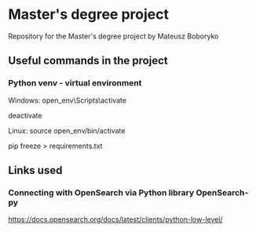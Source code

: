 # Master's degree project

Repository for the Master's degree project by Mateusz Boboryko

## Useful commands in the project

### Python venv - virtual environment

Windows:
open_env\Scripts\activate

deactivate

Linux:
source open_env/bin/activate

pip freeze > requirements.txt

## Links used

### Connecting with OpenSearch via Python library OpenSearch-py

https://docs.opensearch.org/docs/latest/clients/python-low-level/
